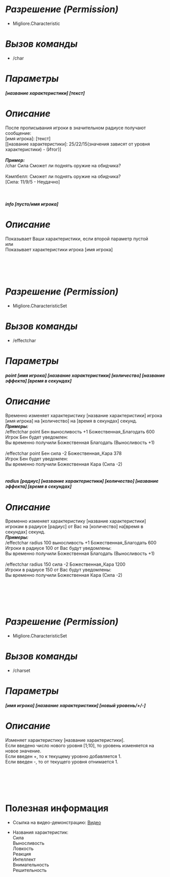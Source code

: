 # _Разрешение (Permission)_
* Migliore.Characteristic

# _Вызов команды_
* /char

# _Параметры_
###### **[название характеристики] [текст]**

# _Описание_
  После прописывания игроки в значительном радиусе получают сообщение:<br>
  [имя игрока]: [текст]<br>
  [[название характеристики]: 25/22/15(значения зависят от уровня характеристики) - (Итог)]<br><br>
  _**Пример:**_ <br>/char Сила Сможет ли поднять оружие на обидчика?<br><br>
  Кэмпбелл: Сможет ли поднять оружие на обидчика?<br>
  [Сила: 11/9/5 - Неудачно]<br><br><br>
  
###### **info [пусто/имя игрока]**

# _Описание_
  Показывает Ваши характеристики, если второй параметр пустой<br>
  или<br>
  Показывает характеристики игрока [имя игрока]<br>
<br><br><br><br>





# _Разрешение (Permission)_
* Migliore.CharacteristicSet

# _Вызов команды_
* /effectchar

# _Параметры_
###### **point [имя игрока] [название характеристики] [количество] [название эффекта] [время в секундах]**

# _Описание_
  Временно изменяет характеристику [название характеристики] игрока [имя игрока] на [количество] на [время в секундах] секунд.<br>
  _**Примеры:**_ <br> /effectchar point Бен выносливость +1 Божественная_Благодать 600 <br>
    Игрок Бен будет уведомлен:<br>
    Вы временно получили Божественная Благодать (Выносливость +1)
    <br><br> /effectchar point Бен сила -2 Божественная_Кара 378 <br>
    Игрок Бен будет уведомлен:<br>
    Вы временно получили Божественная Кара (Сила -2)<br><br>
  
###### **radius [радиус] [название характеристики] [количество] [название эффекта] [время в секундах]**

# _Описание_
  Временно изменяет характеристику [название характеристики] игрокам в радиусе [радиус] от Вас на [количество] на[время в секундах] секунд.<br>
  _**Примеры:**_ <br> /effectchar radius 100 выносливость +1 Божественная_Благодать 600 <br>
    Игроки в радиусе 100 от Вас будут уведомлены:<br>
    Вы временно получили Божественная Благодать (Выносливость +1)
    <br><br> /effectchar radius 150 сила -2 Божественная_Кара 1200 <br>
    Игроки в радиусе 150 от Вас будут уведомлены:<br>
    Вы временно получили Божественная Кара (Сила -2)
   
  <br><br><br><br>
  
  
  
  
  
  
  # _Разрешение (Permission)_
* Migliore.CharacteristicSet

# _Вызов команды_
* /charset

# _Параметры_
###### **[имя игрока] [название характеристики] [новый уровень/+/-]**

# _Описание_
  Изменяет характеристику [название характеристики].<br>
  Если введено число нового уровня [1;10], то уровень изменяется на новое значение.<br>
  Если введен +, то к текущему уровню добавляется 1.<br>
  Если введен -, то от текущего уровня отнимается 1.<br>
  
  <br><br><br><br>
  
  
  
  
  
  
# Полезная информация
* Ссылка на видео-демонстрацию: [Видео](https://www.youtube.com/watch?v=Re3py6nfm1Y)

* Названия характеристик:<br>
  Сила<br>
  Выносливость<br>
  Ловкость<br>
  Реакция<br>
  Интеллект<br>
  Внимательность<br>
  Решительность<br>
